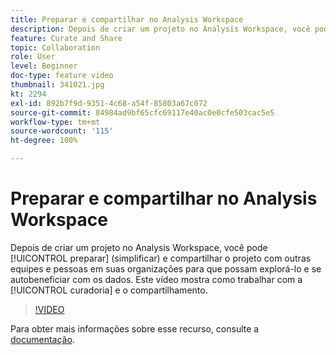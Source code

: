 ```yaml
---
title: Preparar e compartilhar no Analysis Workspace
description: Depois de criar um projeto no Analysis Workspace, você pode preparar (simplificar) e compartilhar o projeto com outras equipes e pessoas em suas organizações para que possam explorá-lo e se autobeneficiar com os dados. Este vídeo mostra como trabalhar com a curadoria e o compartilhamento.
feature: Curate and Share
topic: Collaboration
role: User
level: Beginner
doc-type: feature video
thumbnail: 341021.jpg
kt: 2294
exl-id: 892b7f9d-9351-4c68-a54f-85803a67c072
source-git-commit: 84984ad9bf65cfc69117e40ac0e0cfe503cac5e5
workflow-type: tm+mt
source-wordcount: '115'
ht-degree: 100%

---
```


# Preparar e compartilhar no Analysis Workspace

Depois de criar um projeto no Analysis Workspace, você pode [!UICONTROL preparar] (simplificar) e compartilhar o projeto com outras equipes e pessoas em suas organizações para que possam explorá-lo e se autobeneficiar com os dados. Este vídeo mostra como trabalhar com a [!UICONTROL curadoria] e o compartilhamento.

>[!VIDEO](https://video.tv.adobe.com/v/341021/?quality=12&learn=on)

Para obter mais informações sobre esse recurso, consulte a [documentação](https://experienceleague.adobe.com/docs/analytics/analyze/analysis-workspace/curate-share/curate.html?lang=pt-BR).
